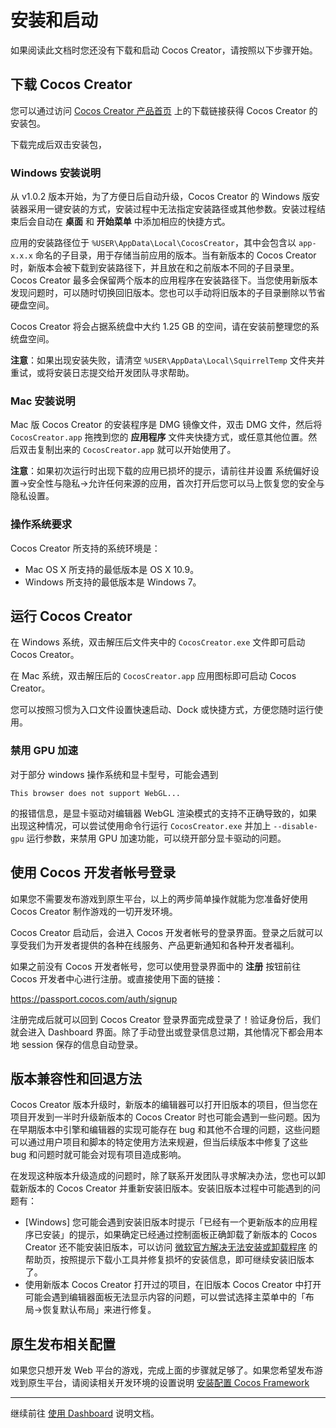 # 安装和启动

如果阅读此文档时您还没有下载和启动 Cocos Creator，请按照以下步骤开始。

## 下载 Cocos Creator

您可以通过访问 [Cocos Creator 产品首页](http://www.cocos.com/cocoscreator/) 上的下载链接获得 Cocos Creator 的安装包。

下载完成后双击安装包，

### Windows 安装说明

从 v1.0.2 版本开始，为了方便日后自动升级，Cocos Creator 的 Windows 版安装器采用一键安装的方式，安装过程中无法指定安装路径或其他参数。安装过程结束后会自动在 **桌面** 和 **开始菜单** 中添加相应的快捷方式。

应用的安装路径位于 `%USER\AppData\Local\CocosCreator`，其中会包含以 `app-x.x.x` 命名的子目录，用于存储当前应用的版本。当有新版本的 Cocos Creator 时，新版本会被下载到安装路径下，并且放在和之前版本不同的子目录里。Cocos Creator 最多会保留两个版本的应用程序在安装路径下。当您使用新版本发现问题时，可以随时切换回旧版本。您也可以手动将旧版本的子目录删除以节省硬盘空间。

Cocos Creator 将会占据系统盘中大约 1.25 GB 的空间，请在安装前整理您的系统盘空间。

**注意**：如果出现安装失败，请清空 `%USER\AppData\Local\SquirrelTemp` 文件夹并重试，或将安装日志提交给开发团队寻求帮助。


### Mac 安装说明

Mac 版 Cocos Creator 的安装程序是 DMG 镜像文件，双击 DMG 文件，然后将 `CocosCreator.app` 拖拽到您的 **应用程序** 文件夹快捷方式，或任意其他位置。然后双击复制出来的 `CocosCreator.app` 就可以开始使用了。


**注意**：如果初次运行时出现下载的应用已损坏的提示，请前往并设置 系统偏好设置->安全性与隐私->允许任何来源的应用，首次打开后您可以马上恢复您的安全与隐私设置。


### 操作系统要求

Cocos Creator 所支持的系统环境是：

- Mac OS X 所支持的最低版本是 OS X 10.9。
- Windows 所支持的最低版本是 Windows 7。

## 运行 Cocos Creator

在 Windows 系统，双击解压后文件夹中的 `CocosCreator.exe` 文件即可启动 Cocos Creator。

在 Mac 系统，双击解压后的 `CocosCreator.app` 应用图标即可启动 Cocos Creator。

您可以按照习惯为入口文件设置快速启动、Dock 或快捷方式，方便您随时运行使用。

### 禁用 GPU 加速

对于部分 windows 操作系统和显卡型号，可能会遇到

```
This browser does not support WebGL...
```

的报错信息，是显卡驱动对编辑器 WebGL 渲染模式的支持不正确导致的，如果出现这种情况，可以尝试使用命令行运行 `CocosCreator.exe` 并加上 `--disable-gpu` 运行参数，来禁用 GPU 加速功能，可以绕开部分显卡驱动的问题。


## 使用 Cocos 开发者帐号登录

如果您不需要发布游戏到原生平台，以上的两步简单操作就能为您准备好使用 Cocos Creator 制作游戏的一切开发环境。

Cocos Creator 启动后，会进入 Cocos 开发者帐号的登录界面。登录之后就可以享受我们为开发者提供的各种在线服务、产品更新通知和各种开发者福利。

如果之前没有 Cocos 开发者帐号，您可以使用登录界面中的 **注册** 按钮前往 Cocos 开发者中心进行注册。或直接使用下面的链接：

https://passport.cocos.com/auth/signup

注册完成后就可以回到 Cocos Creator 登录界面完成登录了！验证身份后，我们就会进入 Dashboard 界面。除了手动登出或登录信息过期，其他情况下都会用本地 session 保存的信息自动登录。

## 版本兼容性和回退方法

Cocos Creator 版本升级时，新版本的编辑器可以打开旧版本的项目，但当您在项目开发到一半时升级新版本的 Cocos Creator 时也可能会遇到一些问题。因为在早期版本中引擎和编辑器的实现可能存在 bug 和其他不合理的问题，这些问题可以通过用户项目和脚本的特定使用方法来规避，但当后续版本中修复了这些 bug 和问题时就可能会对现有项目造成影响。

在发现这种版本升级造成的问题时，除了联系开发团队寻求解决办法，您也可以卸载新版本的 Cocos Creator 并重新安装旧版本。安装旧版本过程中可能遇到的问题有：

- [Windows] 您可能会遇到安装旧版本时提示「已经有一个更新版本的应用程序已安装」的提示，如果确定已经通过控制面板正确卸载了新版本的 Cocos Creator 还不能安装旧版本，可以访问 [微软官方解决无法安装或卸载程序](https://support.microsoft.com/en-us/help/17588/fix-problems-that-block-programs-from-being-installed-or-removed) 的帮助页，按照提示下载小工具并修复损坏的安装信息，即可继续安装旧版本了。
- 使用新版本 Cocos Creator 打开过的项目，在旧版本 Cocos Creator 中打开可能会遇到编辑器面板无法显示内容的问题，可以尝试选择主菜单中的「布局->恢复默认布局」来进行修复。


## 原生发布相关配置

如果您只想开发 Web 平台的游戏，完成上面的步骤就足够了。如果您希望发布游戏到原生平台，请阅读相关开发环境的设置说明 [安装配置 Cocos Framework](../publish/setup-native-development.md)

---

继续前往 [使用 Dashboard](dashboard.md) 说明文档。